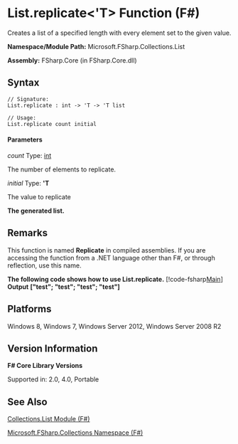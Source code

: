 # List.replicate<'T> Function (F#)

Creates a list of a specified length with every element set to the given value.

**Namespace/Module Path:** Microsoft.FSharp.Collections.List

**Assembly:** FSharp.Core (in FSharp.Core.dll)


## Syntax

```
// Signature:
List.replicate : int -> 'T -> 'T list

// Usage:
List.replicate count initial
```

#### Parameters
*count*
Type: [int](http://msdn.microsoft.com/en-us/library/025d5455-3622-4ea5-9573-3ecbd4ee1375)


The number of elements to replicate.


*initial*
Type: **'T**


The value to replicate



**The generated list.**
## Remarks
This function is named **Replicate** in compiled assemblies. If you are accessing the function from a .NET language other than F#, or through reflection, use this name.

**The following code shows how to use List.replicate.**
[!code-fsharp[Main](snippets/fslists/snippet52.fs)]
**Output**
**["test"; "test"; "test"; "test"]**
## Platforms
Windows 8, Windows 7, Windows Server 2012, Windows Server 2008 R2


## Version Information
**F# Core Library Versions**

Supported in: 2.0, 4.0, Portable




## See Also
[Collections.List Module &#40;F&#35;&#41;](Collections.List+Module+%28FSharp%29.md)

[Microsoft.FSharp.Collections Namespace &#40;F&#35;&#41;](Microsoft.FSharp.Collections+Namespace+%28FSharp%29.md)

